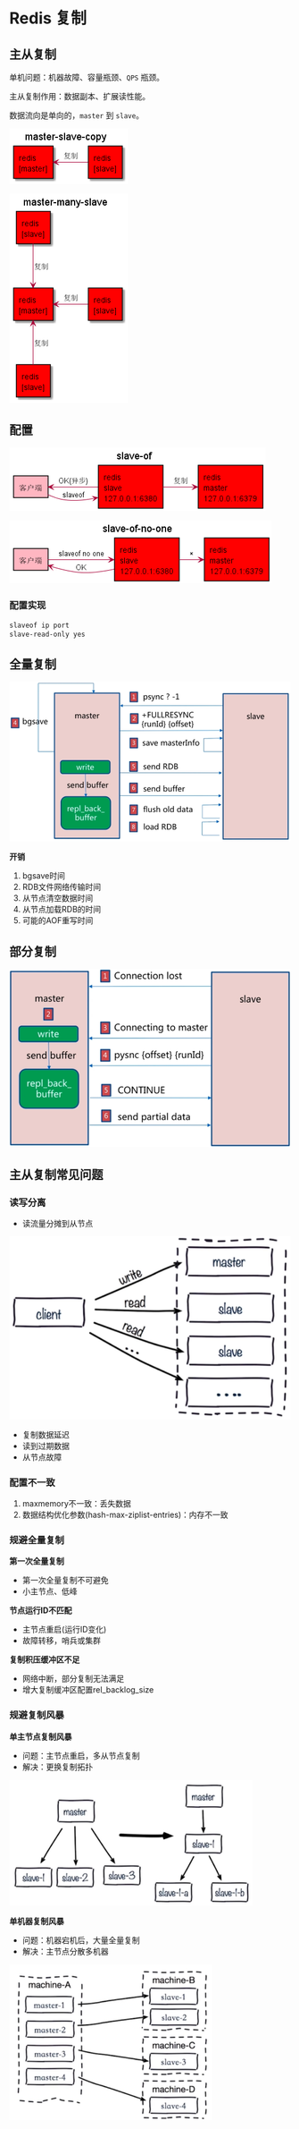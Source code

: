 # Redis 复制

## 主从复制

单机问题：机器故障、容量瓶颈、`QPS` 瓶颈。

主从复制作用：数据副本、扩展读性能。

数据流向是单向的，`master` 到 `slave`。

![主从复制](assets/master-slave-copy.png)

![一主多从](assets/master-many-slave.png)

## 配置

![slaveof](assets/slave-of.png)

![slaveof-no-one](assets/slave-of-no-one.png)

### 配置实现

```text
slaveof ip port
slave-read-only yes
```

## 全量复制

![全量复制](assets/7-5.png)

**开销**

1. bgsave时间
2. RDB文件网络传输时间
3. 从节点清空数据时间
4. 从节点加载RDB的时间
5. 可能的AOF重写时间

## 部分复制

![部分复制](assets/7-6.png)

## 主从复制常见问题

### 读写分离

- 读流量分摊到从节点

![读写分离](assets/7-7.png)

- 复制数据延迟
- 读到过期数据
- 从节点故障

### 配置不一致

1. maxmemory不一致：丢失数据
2. 数据结构优化参数(hash-max-ziplist-entries)：内存不一致

### 规避全量复制

**第一次全量复制**

- 第一次全量复制不可避免
- 小主节点、低峰

**节点运行ID不匹配**

- 主节点重启(运行ID变化)
- 故障转移，哨兵或集群

**复制积压缓冲区不足**

- 网络中断，部分复制无法满足
- 增大复制缓冲区配置rel_backlog_size

### 规避复制风暴

**单主节点复制风暴**

- 问题：主节点重启，多从节点复制
- 解决：更换复制拓扑

![复制风暴](assets/7-8.png)

**单机器复制风暴**

- 问题：机器宕机后，大量全量复制
- 解决：主节点分散多机器

![复制风暴](assets/7-9.png)